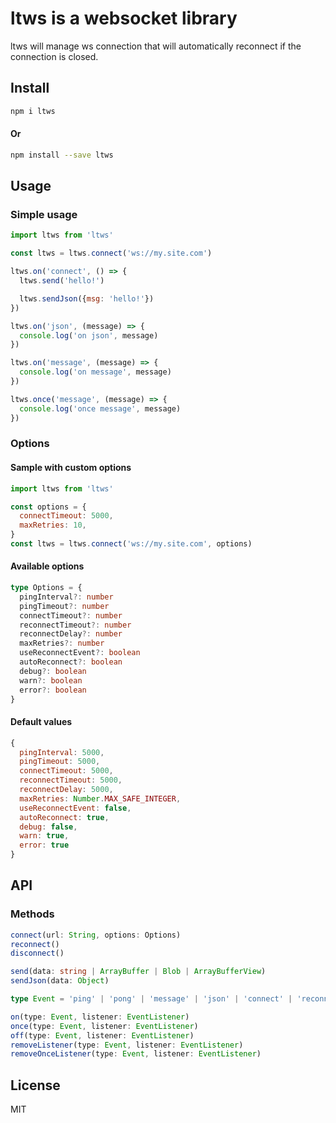 # ltws is a websocket library

ltws will manage ws connection that will automatically reconnect if the connection is closed.

## Install

```bash
npm i ltws
```
#### Or
```bash
npm install --save ltws
```

## Usage

### Simple usage

```javascript
import ltws from 'ltws'

const ltws = ltws.connect('ws://my.site.com')

ltws.on('connect', () => {
  ltws.send('hello!')

  ltws.sendJson({msg: 'hello!'})
})

ltws.on('json', (message) => {
  console.log('on json', message)
})

ltws.on('message', (message) => {
  console.log('on message', message)
})

ltws.once('message', (message) => {
  console.log('once message', message)
})
```

### Options

#### Sample with custom options

```javascript
import ltws from 'ltws'

const options = {
  connectTimeout: 5000,
  maxRetries: 10,
}
const ltws = ltws.connect('ws://my.site.com', options)
```

#### Available options

```typescript
type Options = {
  pingInterval?: number
  pingTimeout?: number
  connectTimeout?: number
  reconnectTimeout?: number
  reconnectDelay?: number
  maxRetries?: number
  useReconnectEvent?: boolean
  autoReconnect?: boolean
  debug?: boolean
  warn?: boolean
  error?: boolean
}
```

#### Default values

```javascript
{
  pingInterval: 5000,
  pingTimeout: 5000,
  connectTimeout: 5000,
  reconnectTimeout: 5000,
  reconnectDelay: 5000,
  maxRetries: Number.MAX_SAFE_INTEGER,
  useReconnectEvent: false,
  autoReconnect: true,
  debug: false,
  warn: true,
  error: true
}
```

## API

### Methods

```typescript
connect(url: String, options: Options)
reconnect()
disconnect()

send(data: string | ArrayBuffer | Blob | ArrayBufferView)
sendJson(data: Object)

type Event = 'ping' | 'pong' | 'message' | 'json' | 'connect' | 'reconnect' | 'reconnecting' | 'disconnect' | 'disconnecting' | 'error' | 'connectError'

on(type: Event, listener: EventListener)
once(type: Event, listener: EventListener)
off(type: Event, listener: EventListener)
removeListener(type: Event, listener: EventListener)
removeOnceListener(type: Event, listener: EventListener)
```

## License

MIT
